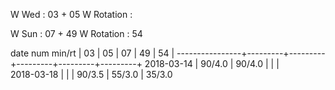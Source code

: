 W Wed      : 03 + 05
W Rotation : 

W Sun      : 07 + 49
W Rotation :      54

date num min/rt |    03   |    05   |    07   |    49   |    54   |
----------------+---------+---------+---------+---------+---------+
2018-03-14      |  90/4.0 |  90/4.0 |         |         |        
2018-03-18      |         |         |  90/3.5 |  55/3.0 |  35/3.0

